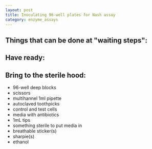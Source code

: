 ```yaml
---
layout: post
title: Inoculating 96-well plates for Nash assay  
category: enzyme_assays
---
```


## Things that can be done at "waiting steps":

## Have ready:

## Bring to the sterile hood: 
* 96-well deep blocks
* scissors
* multihannel 1ml pipette
* autoclaved toothpicks
* control and test cells
* media with antibiotics 
* 1mL tips
* something sterile to put media in
* breathable sticker(s)
* sharpie(s)
* ethanol
